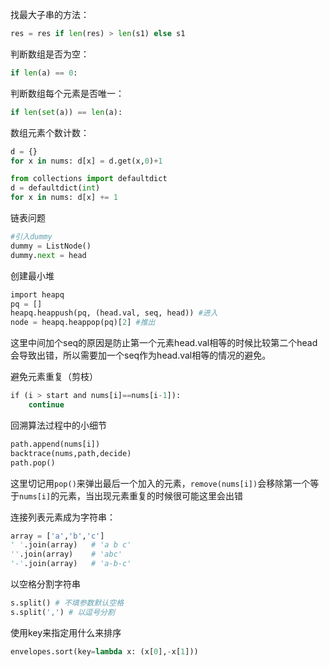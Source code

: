 找最大子串的方法：
```python
res = res if len(res) > len(s1) else s1
```

判断数组是否为空：
```python
if len(a) == 0:
```

判断数组每个元素是否唯一：
```python
if len(set(a)) == len(a):
```

数组元素个数计数：
```python
d = {}
for x in nums: d[x] = d.get(x,0)+1

from collections import defaultdict
d = defaultdict(int)
for x in nums: d[x] += 1
```

链表问题
```python
#引入dummy
dummy = ListNode()
dummy.next = head
```

创建最小堆
```python
import heapq
pq = []
heapq.heappush(pq, (head.val, seq, head)) #进入
node = heapq.heappop(pq)[2] #推出
```
这里中间加个seq的原因是防止第一个元素head.val相等的时候比较第二个head会导致出错，所以需要加一个seq作为head.val相等的情况的避免。

避免元素重复（剪枝）
```python
if (i > start and nums[i]==nums[i-1]):
	continue
```

回溯算法过程中的小细节
```python
path.append(nums[i])
backtrace(nums,path,decide)
path.pop()
```
这里切记用`pop()`来弹出最后一个加入的元素，`remove(nums[i])`会移除第一个等于`nums[i]`的元素，当出现元素重复的时候很可能这里会出错

连接列表元素成为字符串：
```python
array = ['a','b','c']
' '.join(array)   # 'a b c'
''.join(array)    # 'abc'
'-'.join(array)   # 'a-b-c'
```

以空格分割字符串
```python
s.split() # 不填参数默认空格
s.split(',') # 以逗号分割
```

使用key来指定用什么来排序
```python
envelopes.sort(key=lambda x: (x[0],-x[1]))
```
